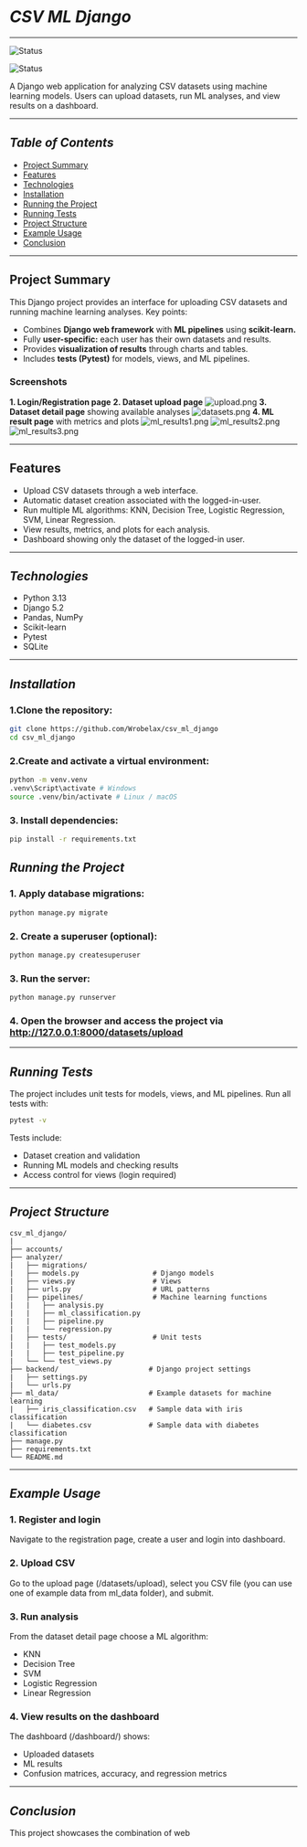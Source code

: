 # *CSV ML Django*
___
![Status](https://img.shields.io/badge/project_status-in_progress\open-darkblue)

![Status](https://img.shields.io/badge/testing-in_progress-darkblue)

A Django web application for analyzing CSV datasets using machine learning models. Users can upload datasets, run ML analyses, and view results on a dashboard.

___

## *Table of Contents*
- [Project Summary](#project-summary)
- [Features](#features)
- [Technologies](#technologies)
- [Installation](#installation)
- [Running the Project]()
- [Running Tests](#running-tests)
- [Project Structure](#project-structure)
- [Example Usage](#example-usage)
- [Conclusion](#conclusion)

___

## Project Summary
This Django project provides an interface for uploading CSV datasets and running machine learning analyses. Key points:
- Combines **Django web framework** with **ML pipelines** using **scikit-learn.**
- Fully **user-specific:** each user has their own datasets and results.
- Provides **visualization of results** through charts and tables.
- Includes **tests (Pytest)** for models, views, and ML pipelines.

### Screenshots
**1. Login/Registration page**
**2. Dataset upload page**
![upload.png](ml_data/upload.png)
**3. Dataset detail page** showing available analyses
![datasets.png](ml_data/datasets.png)
**4. ML result page** with metrics and plots
![ml_results1.png](ml_data/ml_results1.png)
![ml_results2.png](ml_data/ml_results2.png)
![ml_results3.png](ml_data/ml_results3.png)
___

## Features
- Upload CSV datasets through a web interface.
- Automatic dataset creation associated with the logged-in-user.
- Run multiple ML algorithms: KNN, Decision Tree, Logistic Regression, SVM, Linear Regression.
- View results, metrics, and plots for each analysis.
- Dashboard showing only the dataset of the logged-in user.

___

## *Technologies*
- Python 3.13
- Django 5.2
- Pandas, NumPy
- Scikit-learn
- Pytest
- SQLite

___

## *Installation*

### 1.Clone the repository:
```bash
git clone https://github.com/Wrobelax/csv_ml_django
cd csv_ml_django
```

### 2.Create and activate a virtual environment:
```bash
python -m venv.venv
.venv\Script\activate # Windows
source .venv/bin/activate # Linux / macOS
```

### 3. Install dependencies:
```bash
pip install -r requirements.txt
```

## *Running the Project*

### 1. Apply database migrations:
```bash
python manage.py migrate
```

### 2. Create a superuser (optional):
```bash
python manage.py createsuperuser
```

### 3. Run the server:
```bash
python manage.py runserver
```

### 4. Open the browser and access the project via http://127.0.0.1:8000/datasets/upload

___

## *Running Tests*
The project includes unit tests for models, views, and ML pipelines.
Run all tests with:
```bash
pytest -v
```
Tests include:
- Dataset creation and validation
- Running ML models and checking results
- Access control for views (login required)

___

## *Project Structure*
```
csv_ml_django/
|
├── accounts/
├── analyzer/
|   ├── migrations/
|   ├── models.py                  # Django models
|   ├── views.py                   # Views
|   ├── urls.py                    # URL patterns
|   ├── pipelines/                 # Machine learning functions
|   |   ├── analysis.py
|   |   ├── ml_classification.py
|   |   ├── pipeline.py
|   |   └── regression.py
|   ├── tests/                     # Unit tests
|   |   ├── test_models.py
|   |   ├── test_pipeline.py
|   └── └── test_views.py
├── backend/                      # Django project settings
|   ├── settings.py
|   └── urls.py
├── ml_data/                      # Example datasets for machine learning
|   ├── iris_classification.csv   # Sample data with iris classification
|   └── diabetes.csv              # Sample data with diabetes classification
├── manage.py
├── requirements.txt
└── README.md
```
___

## *Example Usage*

### 1. Register and login
Navigate to the registration page, create a user and login into dashboard.

### 2. Upload CSV
Go to the upload page (/datasets/upload), select you CSV file (you can use one of example data from ml_data folder), and submit.

### 3. Run analysis
From the dataset detail page choose a ML algorithm:
- KNN
- Decision Tree
- SVM
- Logistic Regression
- Linear Regression

### 4. View results on the dashboard
The dashboard (/dashboard/) shows:
- Uploaded datasets
- ML results
- Confusion matrices, accuracy, and regression metrics

___

## *Conclusion*
This project showcases the combination of web